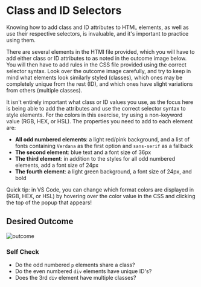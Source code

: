 # Class and ID Selectors
Knowing how to add class and ID attributes to HTML elements, as well as use their respective selectors, is invaluable, and it's important to practice using them.

There are several elements in the HTMl file provided, which you will have to add either class or ID attributes to as noted in the outcome image below. You will then have to add rules in the CSS file provided using the correct selector syntax. Look over the outcome image carefully, and try to keep in mind what elements look similarly styled (classes), which ones may be completely unique from the rest (ID), and which ones have slight variations from others (multiple classes).

It isn't entirely important what class or ID values you use, as the focus here is being able to add the attributes and use the correct selector syntax to style elements. For the colors in this exercise, try using a non-keyword value (RGB, HEX, or HSL). The properties you need to add to each element are:

* **All odd numbered elements**: a light red/pink background, and a list of fonts containing `Verdana` as the first option and `sans-serif` as a fallback
* **The second element**: blue text and a font size of 36px
* **The third element**: in addition to the styles for all odd numbered elements, add a font size of 24px
* **The fourth element**: a light green background, a font size of 24px, and bold

Quick tip: in VS Code, you can change which format colors are displayed in (RGB, HEX, or HSL) by hovering over the color value in the CSS and clicking the top of the popup that appears!

## Desired Outcome
![outcome](https://user-images.githubusercontent.com/70952936/131268858-5360bb32-27ba-4ce0-be59-5fda97f5eb12.png)


### Self Check
- Do the odd numbered `p` elements share a class?
- Do the even numbered `div` elements have unique ID's?
- Does the 3rd `div` element have multiple classes?

